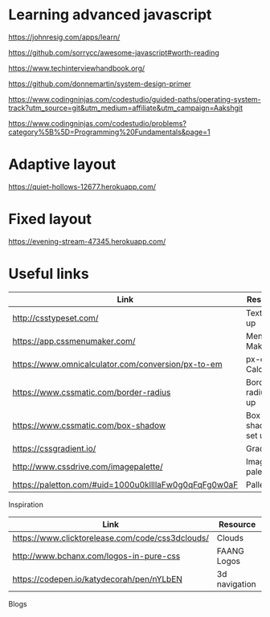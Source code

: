 # Learning advanced javascript

https://johnresig.com/apps/learn/

https://github.com/sorrycc/awesome-javascript#worth-reading

https://www.techinterviewhandbook.org/

https://github.com/donnemartin/system-design-primer

https://www.codingninjas.com/codestudio/guided-paths/operating-system-track?utm_source=git&utm_medium=affiliate&utm_campaign=Aakshgit

https://www.codingninjas.com/codestudio/problems?category%5B%5D=Programming%20Fundamentals&page=1

# Adaptive layout

https://quiet-hollows-12677.herokuapp.com/


# Fixed layout

https://evening-stream-47345.herokuapp.com/


# Useful links 

|Link |Resource|
|-------|-----|
|http://csstypeset.com/|Text set up|
|https://app.cssmenumaker.com/|Menu Maker|
|https://www.omnicalculator.com/conversion/px-to-em|px-em Calculator|
|https://www.cssmatic.com/border-radius| Border radius set up|
|https://www.cssmatic.com/box-shadow| Box shadow set up|
|https://cssgradient.io/| Gradient |
|http://www.cssdrive.com/imagepalette/|Image palette|
|https://paletton.com/#uid=1000u0kllllaFw0g0qFqFg0w0aF|Palleton|



Inspiration

|Link |Resource|
|-------|-----|
|https://www.clicktorelease.com/code/css3dclouds/| Clouds |
|http://www.bchanx.com/logos-in-pure-css| FAANG Logos|
|https://codepen.io/katydecorah/pen/nYLbEN|3d navigation|


Blogs
